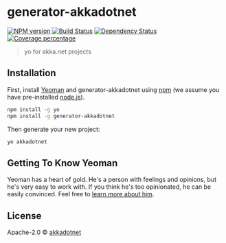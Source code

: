 # generator-akkadotnet

[![NPM version][npm-image]][npm-url]
[![Build Status][travis-image]][travis-url]
[![Dependency Status][daviddm-image]][daviddm-url]
[![Coverage percentage][coveralls-image]][coveralls-url]

> yo for akka.net projects

## Installation

First, install [Yeoman](http://yeoman.io) and generator-akkadotnet using [npm](https://www.npmjs.com/) (we assume you have pre-installed [node.js](https://nodejs.org/)).

```bash
npm install -g yo
npm install -g generator-akkadotnet
```

Then generate your new project:

```bash
yo akkadotnet
```

## Getting To Know Yeoman

Yeoman has a heart of gold. He&#39;s a person with feelings and opinions, but he&#39;s very easy to work with. If you think he&#39;s too opinionated, he can be easily convinced. Feel free to [learn more about him](http://yeoman.io/).

## License

Apache-2.0 © [akkadotnet]()


[npm-image]: https://badge.fury.io/js/generator-akkadotnet.svg
[npm-url]: https://npmjs.org/package/generator-akkadotnet
[travis-image]: https://travis-ci.org/akkadotnet/generator-akkadotnet.svg?branch=master
[travis-url]: https://travis-ci.org/akkadotnet/generator-akkadotnet
[daviddm-image]: https://david-dm.org/akkadotnet/generator-akkadotnet.svg?theme=shields.io
[daviddm-url]: https://david-dm.org/akkadotnet/generator-akkadotnet
[coveralls-image]: https://coveralls.io/repos/akkadotnet/generator-akkadotnet/badge.svg
[coveralls-url]: https://coveralls.io/r/akkadotnet/generator-akkadotnet
